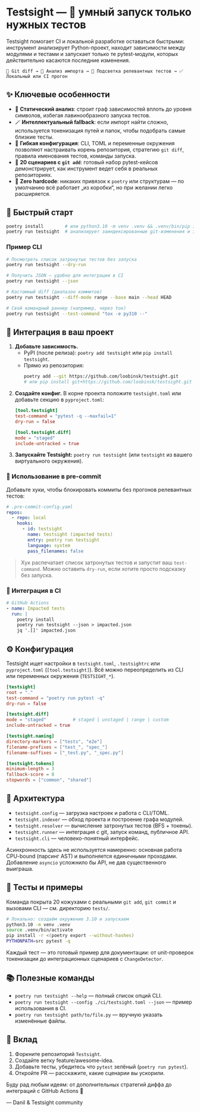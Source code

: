 # Testsight — 🎯 умный запуск только нужных тестов

Testsight помогает CI и локальной разработке оставаться быстрыми: инструмент анализирует Python-проект, находит зависимости между модулями и тестами и запускает только те pytest-модули, которых действительно касаются последние изменения.

```
🚀 Git diff → 🧠 Анализ импорта → 🎯 Подсветка релевантных тестов → ✅ Локальный или CI прогон
```

## ✨ Ключевые особенности
- 🧭 **Статический анализ**: строит граф зависимостей вплоть до уровня символов, избегая лавинообразного запуска тестов.
- 🪄 **Интеллектуальный fallback**: если импорт найти сложно, используется токенизация путей и папок, чтобы подобрать самые близкие тесты.
- 🧱 **Гибкая конфигурация**: CLI, TOML и переменные окружения позволяют настраивать корень репозитория, стратегию `git diff`, правила именования тестов, команды запуска.
- 🧪 **20 сценариев с `git add`**: готовый набор pytest-кейсов демонстрирует, как инструмент ведет себя в реальных репозиториях.
- 🧰 **Zero hardcode**: никаких привязок к `poetry` или структурам — по умолчанию всё работает „из коробки“, но при желании легко расширяется.

## 🚀 Быстрый старт
```bash
poetry install        # или python3.10 -m venv .venv && .venv/bin/pip install -e .
poetry run testsight  # анализирует заиндексированные git-изменения и запускает pytest
```

### Пример CLI
```bash
# Посмотреть список затронутых тестов без запуска
poetry run testsight --dry-run

# Получить JSON — удобно для интеграции в CI
poetry run testsight --json

# Кастомный diff (диапазон коммитов)
poetry run testsight --diff-mode range --base main --head HEAD

# Свой командный раннер (например, через tox)
poetry run testsight --test-command "tox -e py310 --"
```

## 🧩 Интеграция в ваш проект
1. **Добавьте зависимость.**
   - PyPI (после релиза): `poetry add testsight` или `pip install testsight`.
   - Прямо из репозитория:  
     ```bash
     poetry add --git https://github.com/loobinsk/testsight.git
     # или pip install git+https://github.com/loobinsk/testsight.git
     ```
2. **Создайте конфиг.** В корне проекта положите `testsight.toml` или добавьте секцию в `pyproject.toml`:
   ```toml
   [tool.testsight]
   test-command = "pytest -q --maxfail=1"
   dry-run = false

   [tool.testsight.diff]
   mode = "staged"
   include-untracked = true
   ```
3. **Запускайте Testsight:** `poetry run testsight` (или `testsight` из вашего виртуального окружения).

### 🔁 Использование в pre-commit
Добавьте хуки, чтобы блокировать коммиты без прогонов релевантных тестов:

```yaml
# .pre-commit-config.yaml
repos:
  - repo: local
    hooks:
      - id: testsight
        name: testsight (impacted tests)
        entry: poetry run testsight
        language: system
        pass_filenames: false
```

> Хук распечатает список затронутых тестов и запустит ваш `test-command`. Можно оставить `dry-run`, если хотите просто подсказку без запуска.

### 🤖 Интеграция в CI
```yaml
# GitHub Actions
- name: Impacted tests
  run: |
    poetry install
    poetry run testsight --json > impacted.json
    jq '.[]' impacted.json
```

## ⚙️ Конфигурация
Testsight ищет настройки в `testsight.toml`, `.testsightrc` или `pyproject.toml` (`[tool.testsight]`). Всё можно переопределить из CLI или переменных окружения (`TESTSIGHT_*`).

```toml
[testsight]
root = "."
test-command = "poetry run pytest -q"
dry-run = false

[testsight.diff]
mode = "staged"          # staged | unstaged | range | custom
include-untracked = true

[testsight.naming]
directory-markers = ["tests", "e2e"]
filename-prefixes = ["test_", "spec_"]
filename-suffixes = ["_test.py", "_spec.py"]

[testsight.tokens]
minimum-length = 3
fallback-score = 8
stopwords = ["common", "shared"]
```

## 🧠 Архитектура
- `testsight.config` — загрузка настроек и работа с CLI/TOML.
- `testsight.indexer` — обход проекта и построение графа модулей.
- `testsight.resolver` — вычисление затронутых тестов (BFS + токены).
- `testsight.runner` — интеграция с git, запуск команд, публичное API.
- `testsight.cli` — человеко-понятный интерфейс.

Асинхронность здесь не используется намеренно: основная работа CPU-bound (парсинг AST) и выполняется единичными проходами. Добавление `asyncio` усложнило бы API, не дав существенного выиграша.

## 🧪 Тесты и примеры
Команда покрыта 20 кожухами с реальными `git add`, `git commit` и вызовами CLI — см. директорию `tests/`.

```bash
# Локально: создаём окружение 3.10 и запускаем
python3.10 -m venv .venv
source .venv/bin/activate
pip install -r <(poetry export --without-hashes)
PYTHONPATH=src pytest -q
```

Каждый тест — это готовый пример для документации: от unit-проверок токенизации до интеграционных сценариев с `ChangeDetector`.

## 📚 Полезные команды
- `poetry run testsight --help` — полный список опций CLI.
- `poetry run testsight --config ./ci/testsight.toml --json` — пример использования в CI.
- `poetry run testsight path/to/file.py` — вручную указать изменённые файлы.

## 🤝 Вклад
1. Форкните репозиторий `Testsight`.
2. Создайте ветку feature/awesome-idea.
3. Добавьте тесты, убедитесь что `pytest` зелёный (`poetry run pytest`).
4. Откройте PR — расскажите, какие сценарии вы ускорили.

Буду рад любым идеям: от дополнительных стратегий диффа до интеграций с GitHub Actions 🚀

— Danil & Testsight community

